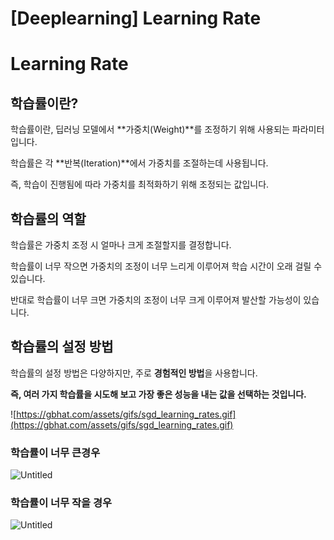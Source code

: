 # [Deeplearning] Learning Rate

# Learning Rate

## 학습률이란?

학습률이란, 딥러닝 모델에서 **가중치(Weight)**를 조정하기 위해 사용되는 파라미터입니다. 

학습률은 각 **반복(Iteration)**에서 가중치를 조절하는데 사용됩니다. 

즉, 학습이 진행됨에 따라 가중치를 최적화하기 위해 조정되는 값입니다.

## 학습률의 역할

학습률은 가중치 조정 시 얼마나 크게 조절할지를 결정합니다. 

학습률이 너무 작으면 가중치의 조정이 너무 느리게 이루어져 학습 시간이 오래 걸릴 수 있습니다. 

반대로 학습률이 너무 크면 가중치의 조정이 너무 크게 이루어져 발산할 가능성이 있습니다.

## 학습률의 설정 방법

학습률의 설정 방법은 다양하지만, 주로 **경험적인 방법**을 사용합니다. 

**즉, 여러 가지 학습률을 시도해 보고 가장 좋은 성능을 내는 값을 선택하는 것입니다.**

![https://gbhat.com/assets/gifs/sgd_learning_rates.gif](https://gbhat.com/assets/gifs/sgd_learning_rates.gif)

### 학습률이 너무 큰경우

![Untitled](%5BDeeplearning%5D%20Learning%20Rate%20e31cd25784d14337bce0be40f1afe40d/Untitled.png)

### 학습률이 너무 작을 경우

![Untitled](%5BDeeplearning%5D%20Learning%20Rate%20e31cd25784d14337bce0be40f1afe40d/Untitled%201.png)